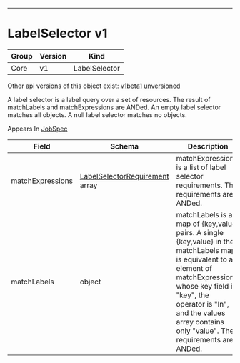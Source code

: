 

-----------
# LabelSelector v1



Group        | Version     | Kind
------------ | ---------- | -----------
Core | v1 | LabelSelector




<aside class="notice">Other api versions of this object exist: <a href="#labelselector-v1beta1">v1beta1</a> <a href="#labelselector-unversioned">unversioned</a> </aside>


A label selector is a label query over a set of resources. The result of matchLabels and matchExpressions are ANDed. An empty label selector matches all objects. A null label selector matches no objects.

<aside class="notice">
Appears In <a href="#jobspec-v1">JobSpec</a> </aside>

Field        | Schema     | Description
------------ | ---------- | -----------
matchExpressions | [LabelSelectorRequirement](#labelselectorrequirement-v1) array | matchExpressions is a list of label selector requirements. The requirements are ANDed.
matchLabels | object | matchLabels is a map of {key,value} pairs. A single {key,value} in the matchLabels map is equivalent to an element of matchExpressions, whose key field is "key", the operator is "In", and the values array contains only "value". The requirements are ANDed.






